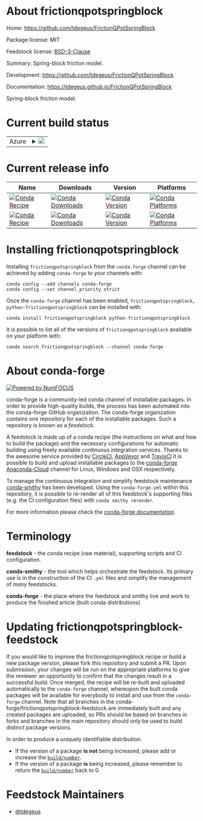 About frictionqpotspringblock
=============================

Home: https://github.com/tdegeus/FrictionQPotSpringBlock

Package license: MIT

Feedstock license: [BSD-3-Clause](https://github.com/conda-forge/frictionqpotspringblock-feedstock/blob/master/LICENSE.txt)

Summary: Spring-block friction model.

Development: https://github.com/tdegeus/FrictionQPotSpringBlock

Documentation: https://tdegeus.github.io/FrictionQPotSpringBlock

Spring-block friction model.

Current build status
====================


<table>
    
  <tr>
    <td>Azure</td>
    <td>
      <details>
        <summary>
          <a href="https://dev.azure.com/conda-forge/feedstock-builds/_build/latest?definitionId=12251&branchName=master">
            <img src="https://dev.azure.com/conda-forge/feedstock-builds/_apis/build/status/frictionqpotspringblock-feedstock?branchName=master">
          </a>
        </summary>
        <table>
          <thead><tr><th>Variant</th><th>Status</th></tr></thead>
          <tbody><tr>
              <td>linux_64</td>
              <td>
                <a href="https://dev.azure.com/conda-forge/feedstock-builds/_build/latest?definitionId=12251&branchName=master">
                  <img src="https://dev.azure.com/conda-forge/feedstock-builds/_apis/build/status/frictionqpotspringblock-feedstock?branchName=master&jobName=linux&configuration=linux_64_" alt="variant">
                </a>
              </td>
            </tr><tr>
              <td>osx_64</td>
              <td>
                <a href="https://dev.azure.com/conda-forge/feedstock-builds/_build/latest?definitionId=12251&branchName=master">
                  <img src="https://dev.azure.com/conda-forge/feedstock-builds/_apis/build/status/frictionqpotspringblock-feedstock?branchName=master&jobName=osx&configuration=osx_64_" alt="variant">
                </a>
              </td>
            </tr><tr>
              <td>osx_arm64</td>
              <td>
                <a href="https://dev.azure.com/conda-forge/feedstock-builds/_build/latest?definitionId=12251&branchName=master">
                  <img src="https://dev.azure.com/conda-forge/feedstock-builds/_apis/build/status/frictionqpotspringblock-feedstock?branchName=master&jobName=osx&configuration=osx_arm64_" alt="variant">
                </a>
              </td>
            </tr><tr>
              <td>win_64</td>
              <td>
                <a href="https://dev.azure.com/conda-forge/feedstock-builds/_build/latest?definitionId=12251&branchName=master">
                  <img src="https://dev.azure.com/conda-forge/feedstock-builds/_apis/build/status/frictionqpotspringblock-feedstock?branchName=master&jobName=win&configuration=win_64_" alt="variant">
                </a>
              </td>
            </tr>
          </tbody>
        </table>
      </details>
    </td>
  </tr>
</table>

Current release info
====================

| Name | Downloads | Version | Platforms |
| --- | --- | --- | --- |
| [![Conda Recipe](https://img.shields.io/badge/recipe-frictionqpotspringblock-green.svg)](https://anaconda.org/conda-forge/frictionqpotspringblock) | [![Conda Downloads](https://img.shields.io/conda/dn/conda-forge/frictionqpotspringblock.svg)](https://anaconda.org/conda-forge/frictionqpotspringblock) | [![Conda Version](https://img.shields.io/conda/vn/conda-forge/frictionqpotspringblock.svg)](https://anaconda.org/conda-forge/frictionqpotspringblock) | [![Conda Platforms](https://img.shields.io/conda/pn/conda-forge/frictionqpotspringblock.svg)](https://anaconda.org/conda-forge/frictionqpotspringblock) |
| [![Conda Recipe](https://img.shields.io/badge/recipe-python--frictionqpotspringblock-green.svg)](https://anaconda.org/conda-forge/python-frictionqpotspringblock) | [![Conda Downloads](https://img.shields.io/conda/dn/conda-forge/python-frictionqpotspringblock.svg)](https://anaconda.org/conda-forge/python-frictionqpotspringblock) | [![Conda Version](https://img.shields.io/conda/vn/conda-forge/python-frictionqpotspringblock.svg)](https://anaconda.org/conda-forge/python-frictionqpotspringblock) | [![Conda Platforms](https://img.shields.io/conda/pn/conda-forge/python-frictionqpotspringblock.svg)](https://anaconda.org/conda-forge/python-frictionqpotspringblock) |

Installing frictionqpotspringblock
==================================

Installing `frictionqpotspringblock` from the `conda-forge` channel can be achieved by adding `conda-forge` to your channels with:

```
conda config --add channels conda-forge
conda config --set channel_priority strict
```

Once the `conda-forge` channel has been enabled, `frictionqpotspringblock, python-frictionqpotspringblock` can be installed with:

```
conda install frictionqpotspringblock python-frictionqpotspringblock
```

It is possible to list all of the versions of `frictionqpotspringblock` available on your platform with:

```
conda search frictionqpotspringblock --channel conda-forge
```


About conda-forge
=================

[![Powered by NumFOCUS](https://img.shields.io/badge/powered%20by-NumFOCUS-orange.svg?style=flat&colorA=E1523D&colorB=007D8A)](http://numfocus.org)

conda-forge is a community-led conda channel of installable packages.
In order to provide high-quality builds, the process has been automated into the
conda-forge GitHub organization. The conda-forge organization contains one repository
for each of the installable packages. Such a repository is known as a *feedstock*.

A feedstock is made up of a conda recipe (the instructions on what and how to build
the package) and the necessary configurations for automatic building using freely
available continuous integration services. Thanks to the awesome service provided by
[CircleCI](https://circleci.com/), [AppVeyor](https://www.appveyor.com/)
and [TravisCI](https://travis-ci.com/) it is possible to build and upload installable
packages to the [conda-forge](https://anaconda.org/conda-forge)
[Anaconda-Cloud](https://anaconda.org/) channel for Linux, Windows and OSX respectively.

To manage the continuous integration and simplify feedstock maintenance
[conda-smithy](https://github.com/conda-forge/conda-smithy) has been developed.
Using the ``conda-forge.yml`` within this repository, it is possible to re-render all of
this feedstock's supporting files (e.g. the CI configuration files) with ``conda smithy rerender``.

For more information please check the [conda-forge documentation](https://conda-forge.org/docs/).

Terminology
===========

**feedstock** - the conda recipe (raw material), supporting scripts and CI configuration.

**conda-smithy** - the tool which helps orchestrate the feedstock.
                   Its primary use is in the construction of the CI ``.yml`` files
                   and simplify the management of *many* feedstocks.

**conda-forge** - the place where the feedstock and smithy live and work to
                  produce the finished article (built conda distributions)


Updating frictionqpotspringblock-feedstock
==========================================

If you would like to improve the frictionqpotspringblock recipe or build a new
package version, please fork this repository and submit a PR. Upon submission,
your changes will be run on the appropriate platforms to give the reviewer an
opportunity to confirm that the changes result in a successful build. Once
merged, the recipe will be re-built and uploaded automatically to the
`conda-forge` channel, whereupon the built conda packages will be available for
everybody to install and use from the `conda-forge` channel.
Note that all branches in the conda-forge/frictionqpotspringblock-feedstock are
immediately built and any created packages are uploaded, so PRs should be based
on branches in forks and branches in the main repository should only be used to
build distinct package versions.

In order to produce a uniquely identifiable distribution:
 * If the version of a package **is not** being increased, please add or increase
   the [``build/number``](https://docs.conda.io/projects/conda-build/en/latest/resources/define-metadata.html#build-number-and-string).
 * If the version of a package **is** being increased, please remember to return
   the [``build/number``](https://docs.conda.io/projects/conda-build/en/latest/resources/define-metadata.html#build-number-and-string)
   back to 0.

Feedstock Maintainers
=====================

* [@tdegeus](https://github.com/tdegeus/)

